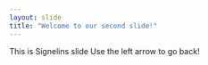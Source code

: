 ```yaml
---
layout: slide
title: "Welcome to our second slide!"
---
```

This is Signelins slide
Use the left arrow to go back!
